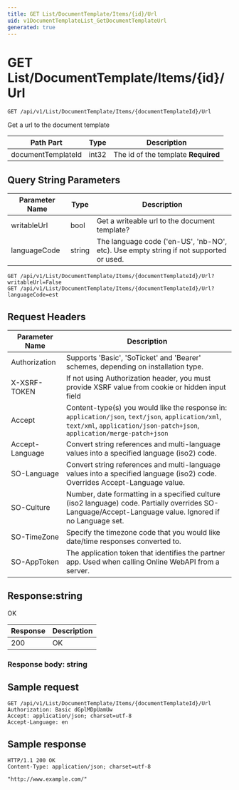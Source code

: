 ```yaml
---
title: GET List/DocumentTemplate/Items/{id}/Url
uid: v1DocumentTemplateList_GetDocumentTemplateUrl
generated: true
---
```


# GET List/DocumentTemplate/Items/{id}/Url

```http
GET /api/v1/List/DocumentTemplate/Items/{documentTemplateId}/Url
```

Get a url to the document template






| Path Part | Type | Description |
|-----------|------|-------------|
| documentTemplateId | int32 | The id of the template **Required** |


## Query String Parameters

| Parameter Name | Type |  Description |
|----------------|------|--------------|
| writableUrl | bool |  Get a writeable url to the document template? |
| languageCode | string |  The language code ('en-US', 'nb-NO', etc). Use empty string if not supported or used. |

```http
GET /api/v1/List/DocumentTemplate/Items/{documentTemplateId}/Url?writableUrl=False
GET /api/v1/List/DocumentTemplate/Items/{documentTemplateId}/Url?languageCode=est
```


## Request Headers

| Parameter Name | Description |
|----------------|-------------|
| Authorization  | Supports 'Basic', 'SoTicket' and 'Bearer' schemes, depending on installation type. |
| X-XSRF-TOKEN   | If not using Authorization header, you must provide XSRF value from cookie or hidden input field |
| Accept         | Content-type(s) you would like the response in: `application/json`, `text/json`, `application/xml`, `text/xml`, `application/json-patch+json`, `application/merge-patch+json` |
| Accept-Language | Convert string references and multi-language values into a specified language (iso2) code. |
| SO-Language | Convert string references and multi-language values into a specified language (iso2) code. Overrides Accept-Language value. |
| SO-Culture | Number, date formatting in a specified culture (iso2 language) code. Partially overrides SO-Language/Accept-Language value. Ignored if no Language set. |
| SO-TimeZone | Specify the timezone code that you would like date/time responses converted to. |
| SO-AppToken | The application token that identifies the partner app. Used when calling Online WebAPI from a server. |


## Response:string

OK

| Response | Description |
|----------------|-------------|
| 200 | OK |

### Response body: string


## Sample request

```http!
GET /api/v1/List/DocumentTemplate/Items/{documentTemplateId}/Url
Authorization: Basic dGplMDpUamUw
Accept: application/json; charset=utf-8
Accept-Language: en
```

## Sample response

```http_
HTTP/1.1 200 OK
Content-Type: application/json; charset=utf-8

"http://www.example.com/"
```